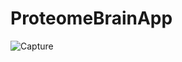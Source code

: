 # ProteomeBrainApp

![Capture](https://user-images.githubusercontent.com/15140798/160301294-4ce9882f-ce07-4cb0-826d-1bac72b9ebbf.PNG)
